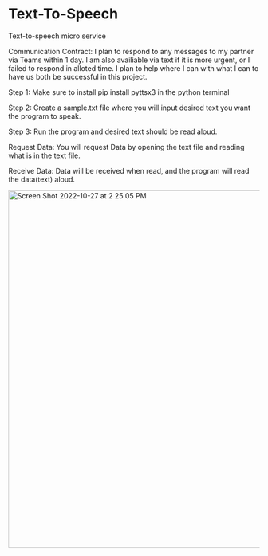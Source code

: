 # Text-To-Speech
Text-to-speech micro service

Communication Contract: I plan to respond to any messages to my partner via Teams within 1 day. I am also availiable via text if it is more urgent, or I failed to respond in alloted time. I plan to help where I can with what I can to have us both be successful in this project.

Step 1: Make sure to install pip install pyttsx3 in the python terminal 

Step 2: Create a sample.txt file where you will input desired text you want the program to speak.

Step 3: Run the program and desired text should be read aloud.


Request Data: You will request Data by opening the text file and reading what is in the text file.

Receive Data: Data will be received when read, and the program will read the data(text) aloud.

<img width="718" alt="Screen Shot 2022-10-27 at 2 25 05 PM" src="https://user-images.githubusercontent.com/97166538/198401216-af198fd4-d9fe-4d1a-adc3-501c899854fc.png">
